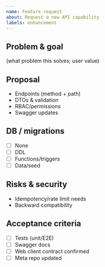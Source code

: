 ```yaml
---
name: Feature request
about: Request a new API capability
labels: enhancement
---
```


## Problem & goal
(what problem this solves; user value)

## Proposal
- Endpoints (method + path)
- DTOs & validation
- RBAC/permissions
- Swagger updates

## DB / migrations
- [ ] None
- [ ] DDL
- [ ] Functions/triggers
- [ ] Data/seed

## Risks & security
- Idempotency/rate limit needs
- Backward compatibility

## Acceptance criteria
- [ ] Tests (unit/E2E)
- [ ] Swagger docs
- [ ] Web client contract confirmed
- [ ] Meta repo updated
